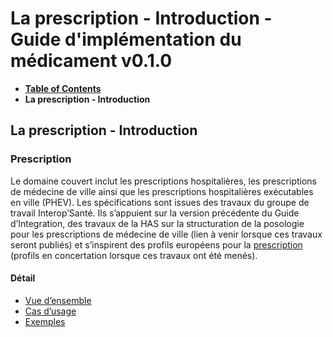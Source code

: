 # La prescription - Introduction - Guide d'implémentation du médicament v0.1.0

* [**Table of Contents**](toc.md)
* **La prescription - Introduction**

## La prescription - Introduction

### Prescription

Le domaine couvert inclut les prescriptions hospitalières, les prescriptions de médecine de ville ainsi que les prescriptions hospitalières exécutables en ville (PHEV). Les spécifications sont issues des travaux du groupe de travail Interop’Santé. Ils s’appuient sur la version précédente du Guide d’Integration, des travaux de la HAS sur la structuration de la posologie pour les prescriptions de médecine de ville (lien à venir lorsque ces travaux seront publiés) et s’inspirent des profils européens pour la [prescription](http://hl7.eu/fhir/mpd) (profils en concertation lorsque ces travaux ont été menés).

#### Détail

* [Vue d’ensemble](prescription-VueEnsemble.md)
* [Cas d’usage](prescription-CasUsage.md)
* [Exemples](prescription-Exemples.md)

